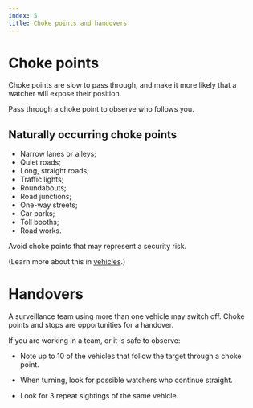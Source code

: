 ```yaml
---
index: 5
title: Choke points and handovers
---
```

# Choke points

Choke points are slow to pass through, and make it more likely that a watcher will expose their position.  

Pass through a choke point to observe who follows you.  

## Naturally occurring choke points 

*   Narrow lanes or alleys;
*   Quiet roads;
*   Long, straight roads;
*   Traffic lights;
*   Roundabouts;
*   Road junctions;
*   One-way streets;
*   Car parks;
*   Toll booths;
*   Road works.

Avoid choke points that may represent a security risk. 

(Learn more about this in [vehicles](umbrella://travel/vehicles).) 

# Handovers

A surveillance team using more than one vehicle may switch off. Choke points and stops are opportunities for a handover.  

If you are working in a team, or it is safe to observe:

*	Note up to 10 of the vehicles that follow the target through a choke point. 

*	When turning, look for possible watchers who continue straight.

*	Look for 3 repeat sightings of the same vehicle.